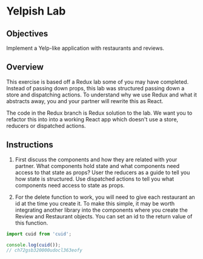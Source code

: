 # Yelpish Lab

## Objectives

Implement a Yelp-like application with restaurants and reviews.

## Overview

This exercise is based off a Redux lab some of you may have completed. Instead of passing down props, this lab was structured passing down a store and dispatching actions. To understand why we use Redux and what it abstracts away, you and your partner will rewrite this as React.

The code in the Redux branch is Redux solution to the lab. We want you to refactor this into into a working React app which doesn't use a store, reducers or dispatched actions.


## Instructions

1. First discuss the components and how they are related with your partner. What components hold state and what components need access to that state as props? User the reducers as a guide to tell you how state is structured. Use dispatched actions to tell you what components need access to state as props.

2. For the delete function to work, you will need to give each restaurant an id at the time you create it. To make this simple, it may be worth integrating another library into the components where you create the Review and Restaurant objects. You can set an id to the return value of this function.

  ```javascript
  import cuid from 'cuid';

  console.log(cuid());
  // ch72gsb320000udocl363eofy
  ```
